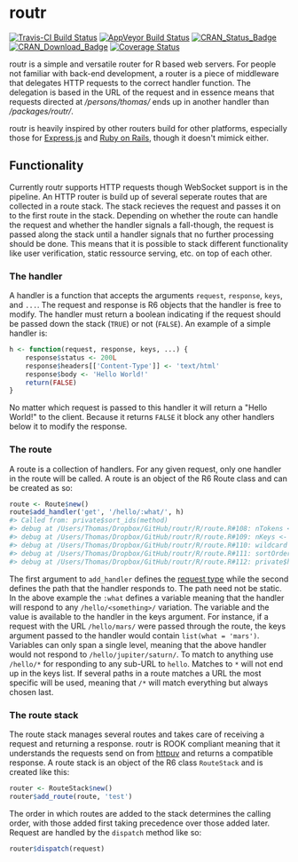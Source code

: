 
<!-- README.md is generated from README.Rmd. Please edit that file -->
routr
=====

[![Travis-CI Build Status](https://travis-ci.org/thomasp85/routr.svg?branch=master)](https://travis-ci.org/thomasp85/routr) [![AppVeyor Build Status](https://ci.appveyor.com/api/projects/status/github/thomasp85/routr?branch=master&svg=true)](https://ci.appveyor.com/project/thomasp85/routr) [![CRAN\_Status\_Badge](http://www.r-pkg.org/badges/version/routr)](http://cran.r-project.org/package=routr) [![CRAN\_Download\_Badge](http://cranlogs.r-pkg.org/badges/grand-total/routr)](http://cran.r-project.org/package=routr) [![Coverage Status](https://img.shields.io/codecov/c/github/thomasp85/routr/master.svg)](https://codecov.io/github/thomasp85/routr?branch=master)

routr is a simple and versatile router for R based web servers. For people not familiar with back-end development, a router is a piece of middleware that delegates HTTP requests to the correct handler function. The delegation is based in the URL of the request and in essence means that requests directed at */persons/thomas/* ends up in another handler than */packages/routr/*.

routr is heavily inspired by other routers build for other platforms, especially those for [Express.js](https://github.com/expressjs) and [Ruby on Rails](https://github.com/rails/rails), though it doesn't mimick either.

Functionality
-------------

Currently routr supports HTTP requests though WebSocket support is in the pipeline. An HTTP router is build up of several seperate routes that are collected in a route stack. The stack recieves the request and passes it on to the first route in the stack. Depending on whether the route can handle the request and whether the handler signals a fall-though, the request is passed along the stack until a handler signals that no further processing should be done. This means that it is possible to stack different functionality like user verification, static ressource serving, etc. on top of each other.

### The handler

A handler is a function that accepts the arguments `request`, `response`, `keys`, and `...`. The request and response is R6 objects that the handler is free to modify. The handler must return a boolean indicating if the request should be passed down the stack (`TRUE`) or not (`FALSE`). An example of a simple handler is:

``` r
h <- function(request, response, keys, ...) {
    response$status <- 200L
    response$headers[['Content-Type']] <- 'text/html'
    response$body <- 'Hello World!'
    return(FALSE)
}
```

No matter which request is passed to this handler it will return a "Hello World!" to the client. Because it returns `FALSE` it block any other handlers below it to modify the response.

### The route

A route is a collection of handlers. For any given request, only one handler in the route will be called. A route is an object of the R6 Route class and can be created as so:

``` r
route <- Route$new()
route$add_handler('get', '/hello/:what/', h)
#> Called from: private$sort_ids(method)
#> debug at /Users/Thomas/Dropbox/GitHub/routr/R/route.R#108: nTokens <- sapply(private$handlerMap[[method]], `[[`, "nTokens")
#> debug at /Users/Thomas/Dropbox/GitHub/routr/R/route.R#109: nKeys <- sapply(private$handlerMap[[method]], `[[`, "nKeys")
#> debug at /Users/Thomas/Dropbox/GitHub/routr/R/route.R#110: wildcard <- sapply(private$handlerMap[[method]], `[[`, "wildcard")
#> debug at /Users/Thomas/Dropbox/GitHub/routr/R/route.R#111: sortOrder <- order(nTokens, nKeys, !wildcard, decreasing = TRUE)
#> debug at /Users/Thomas/Dropbox/GitHub/routr/R/route.R#112: private$handlerMap[[method]] <- private$handlerMap[[method]][sortOrder]
```

The first argument to `add_handler` defines the [request type](https://en.wikipedia.org/wiki/Hypertext_Transfer_Protocol#Request_methods) while the second defines the path that the handler responds to. The path need not be static. In the above example the `:what` defines a variable meaning that the handler will respond to any `/hello/<something>/` variation. The variable and the value is available to the handler in the keys argument. For instance, if a request with the URL `/hello/mars/` were passed through the route, the keys argument passed to the handler would contain `list(what = 'mars')`. Variables can only span a single level, meaning that the above handler would not respond to `/hello/jupiter/saturn/`. To match to anything use `/hello/*` for responding to any sub-URL to `hello`. Matches to `*` will not end up in the keys list. If several paths in a route matches a URL the most specific will be used, meaning that `/*` will match everything but always chosen last.

### The route stack

The route stack manages several routes and takes care of receiving a request and returning a response. routr is ROOK compliant meaning that it understands the requests send on from [httpuv](https://github.com/rstudio/httpuv) and returns a compatible response. A route stack is an object of the R6 class `RouteStack` and is created like this:

``` r
router <- RouteStack$new()
router$add_route(route, 'test')
```

The order in which routes are added to the stack determines the calling order, with those added first taking precedence over those added later. Request are handled by the `dispatch` method like so:

``` r
router$dispatch(request)
```

